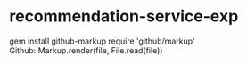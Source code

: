 # recommendation-service-exp
gem install github-markup
require 'github/markup'
Github::Markup.render(file, File.read(file))
